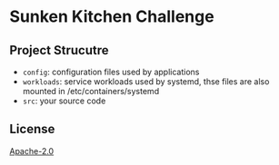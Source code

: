 # Sunken Kitchen Challenge

## Project Strucutre

* `config`: configuration files used by applications
* `workloads`: service workloads used by systemd, thse files are also mounted in /etc/containers/systemd
* `src`: your source code

## License

[Apache-2.0](./LICENSE)

